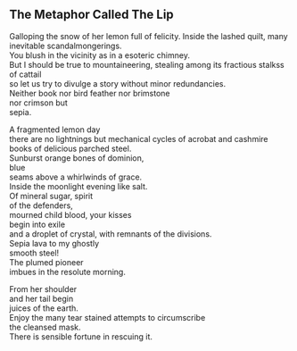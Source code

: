 The Metaphor Called The Lip
---------------------------
Galloping the snow of her lemon full of felicity. Inside the lashed quilt, many inevitable scandalmongerings.  
You blush in the vicinity as in a esoteric chimney.  
But I should be true to mountaineering, stealing among its fractious stalkss of cattail  
so let us try to divulge a story without minor redundancies.  
Neither book nor bird feather nor brimstone  
nor crimson but  
sepia.  
  
A fragmented lemon day  
there are no lightnings but mechanical cycles of acrobat and cashmire  
books of delicious parched steel.  
Sunburst orange bones of dominion,  
blue  
seams above a whirlwinds of grace.  
Inside the moonlight evening like salt.  
Of mineral sugar, spirit  
of the defenders,  
mourned child blood, your kisses  
begin into exile  
and a droplet of crystal, with remnants of the divisions.  
Sepia lava to my ghostly  
smooth steel!  
The plumed pioneer  
imbues in the resolute morning.  
  
From her shoulder  
and her tail begin  
juices of the earth.  
Enjoy the many tear stained attempts to circumscribe  
the cleansed mask.  
There is sensible fortune in rescuing it.  

